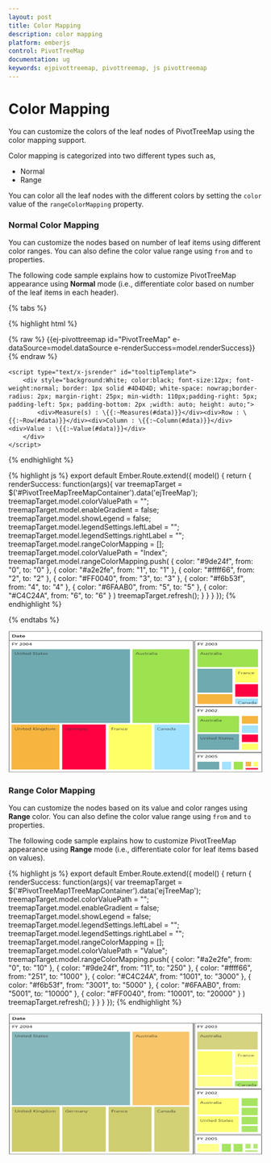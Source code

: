 ```yaml
---
layout: post
title: Color Mapping
description: color mapping
platform: emberjs
control: PivotTreeMap
documentation: ug
keywords: ejpivottreemap, pivottreemap, js pivottreemap
---
```


# Color Mapping

You can customize the colors of the leaf nodes of PivotTreeMap using the color mapping support. 

Color mapping is categorized into two different types such as,

* Normal
* Range

You can color all the leaf nodes with the different colors by setting the `color` value of the `rangeColorMapping` property.

### Normal Color Mapping

You can customize the nodes based on number of leaf items using different color ranges. You can also define the color value range using `from` and `to` properties.

The following code sample explains how to customize PivotTreeMap appearance using **Normal** mode (i.e., differentiate color based on number of the leaf items in each header).

{% tabs %}

{% highlight html %}
	<div class="e-control">
	{% raw %}
	{{ej-pivottreemap id="PivotTreeMap" e-dataSource=model.dataSource e-renderSuccess=model.renderSuccess}}
	{% endraw %}
	</div>
    
    <script type="text/x-jsrender" id="tooltipTemplate">
        <div style="background:White; color:black; font-size:12px; font-weight:normal; border: 1px solid #4D4D4D; white-space: nowrap;border-radius: 2px; margin-right: 25px; min-width: 110px;padding-right: 5px; padding-left: 5px; padding-bottom: 2px ;width: auto; height: auto;">
            <div>Measure(s) : \{{:~Measures(#data)}}</div><div>Row : \{{:~Row(#data)}}</div><div>Column : \{{:~Column(#data)}}</div><div>Value : \{{:~Value(#data)}}</div>
        </div>
    </script>
{% endhighlight %}

{% highlight js %}
    export default Ember.Route.extend({
        model() {
            return {
                renderSuccess: function(args){
                     var treemapTarget = $('#PivotTreeMapTreeMapContainer').data('ejTreeMap');
                     treemapTarget.model.colorValuePath = "";
                     treemapTarget.model.enableGradient = false;
                     treemapTarget.model.showLegend = false;
                     treemapTarget.model.legendSettings.leftLabel = "";
                     treemapTarget.model.legendSettings.rightLabel = "";
                     treemapTarget.model.rangeColorMapping = [];
            	     treemapTarget.model.colorValuePath = "Index";
                     treemapTarget.model.rangeColorMapping.push(
                     { color: "#9de24f", from: "0", to: "0" },
                     { color: "#a2e2fe", from: "1", to: "1" },
                     { color: "#ffff66", from: "2", to: "2" },
                     { color: "#FF0040", from: "3", to: "3" },
                     { color: "#f6b53f", from: "4", to: "4" },
                     { color: "#6FAAB0", from: "5", to: "5" },
                     { color: "#C4C24A", from: "6", to: "6" }
                     )
            	     treemapTarget.refresh();
                }
           }
        }
    });
{% endhighlight %}

{% endtabs %}

![](Color-Mapping_images/ColorMapping_img1.png)

### Range Color Mapping

You can customize the nodes based on its value and color ranges using **Range** color. You can also define the color value range using `from` and `to` properties.

The following code sample explains how to customize PivotTreeMap appearance using **Range** mode (i.e., differentiate color for leaf items based on values).

{% highlight js %}
    export default Ember.Route.extend({
        model() {
            return {
                renderSuccess: function(args){
                     var treemapTarget = $('#PivotTreeMap1TreeMapContainer').data('ejTreeMap');
                     treemapTarget.model.colorValuePath = "";
                     treemapTarget.model.enableGradient = false;
                     treemapTarget.model.showLegend = false;
                     treemapTarget.model.legendSettings.leftLabel = "";
                     treemapTarget.model.legendSettings.rightLabel = "";
                     treemapTarget.model.rangeColorMapping = [];
            	     treemapTarget.model.colorValuePath = "Value";
                     treemapTarget.model.rangeColorMapping.push(
                     { color: "#a2e2fe", from: "0", to: "10" },
                     { color: "#9de24f", from: "11", to: "250" },
                     { color: "#ffff66", from: "251", to: "1000" },
                     { color: "#C4C24A", from: "1001", to: "3000" },
                     { color: "#f6b53f", from: "3001", to: "5000" },
                     { color: "#6FAAB0", from: "5001", to: "10000" },
                     { color: "#FF0040", from: "10001", to: "20000" }
                     )
            	     treemapTarget.refresh();
                }
           }
        }
    });
{% endhighlight %}

![](Color-Mapping_images/ColorMapping_img2.png)



